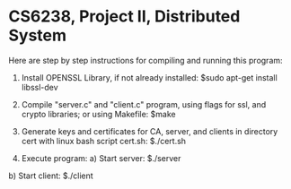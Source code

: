 # CS6238, Project II, Distributed System

Here are step by step instructions for compiling and running this program:
1) Install OPENSSL Library, if not already installed:
  $sudo apt-get install libssl-dev

2) Compile "server.c" and "client.c" program, using flags for ssl, and crypto libraries; or using Makefile:
  $make

3) Generate keys and certificates for CA, server, and clients in directory cert with linux bash script cert.sh:
  $./cert.sh

4) Execute program:
  a) Start server:
  $./server <pass>

  b) Start client:
    $./client <client>
